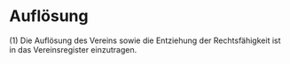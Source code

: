 # Auflösung

(1) Die Auflösung des Vereins sowie die Entziehung der Rechtsfähigkeit ist in das Vereinsregister einzutragen.